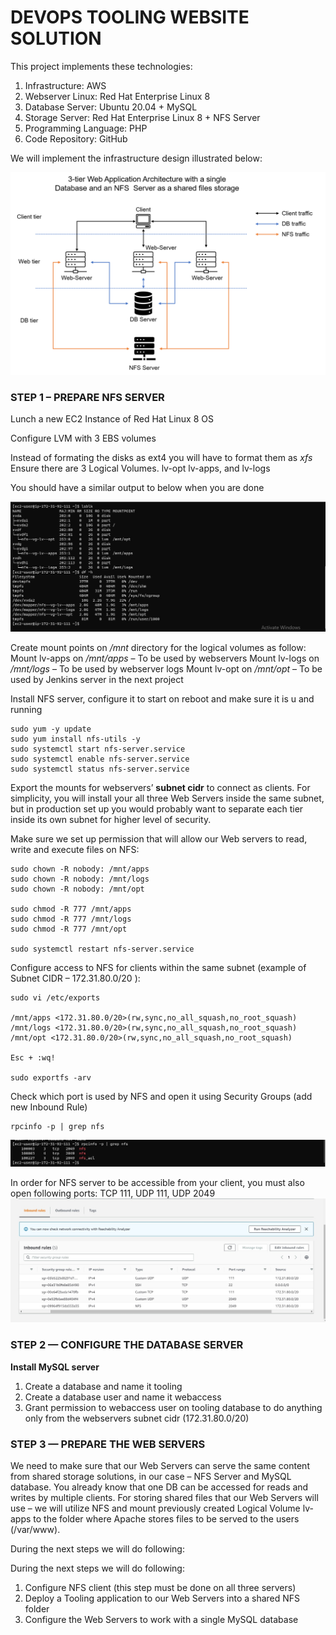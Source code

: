 # **DEVOPS TOOLING WEBSITE SOLUTION** #
This project implements these technologies:
1.  Infrastructure: AWS
1.  Webserver Linux: Red Hat Enterprise Linux 8
1.  Database Server: Ubuntu 20.04 + MySQL
1.  Storage Server: Red Hat Enterprise Linux 8 + NFS Server
1.  Programming Language: PHP
1.  Code Repository: GitHub

We will implement the infrastructure design illustrated below:

![image](nfs-webservers-db.png)

### **STEP 1 – PREPARE NFS SERVER** ###

Lunch a new EC2 Instance of Red Hat Linux 8 OS

Configure LVM with 3 EBS volumes

Instead of formating the disks as ext4 you will have to format them as *xfs*
Ensure there are 3 Logical Volumes. lv-opt lv-apps, and lv-logs

You should have a similar output to below when you are done 

![](lsblk-df-h.jpg)

Create mount points on */mnt* directory for the logical volumes as follow:
Mount lv-apps on */mnt/apps* – To be used by webservers
Mount lv-logs on */mnt/logs* – To be used by webserver logs
Mount lv-opt on */mnt/opt* – To be used by Jenkins server in the next project

Install NFS server, configure it to start on reboot and make sure it is u and running
~~~
sudo yum -y update
sudo yum install nfs-utils -y
sudo systemctl start nfs-server.service
sudo systemctl enable nfs-server.service
sudo systemctl status nfs-server.service
~~~

Export the mounts for webservers’ **subnet cidr** to connect as clients. For simplicity, you will install your all three Web Servers inside the same subnet, but in production set up you would probably want to separate each tier inside its own subnet for higher level of security.

Make sure we set up permission that will allow our Web servers to read, write and execute files on NFS:
~~~
sudo chown -R nobody: /mnt/apps
sudo chown -R nobody: /mnt/logs
sudo chown -R nobody: /mnt/opt

sudo chmod -R 777 /mnt/apps
sudo chmod -R 777 /mnt/logs
sudo chmod -R 777 /mnt/opt

sudo systemctl restart nfs-server.service
~~~

Configure access to NFS for clients within the same subnet (example of Subnet CIDR – 172.31.80.0/20 ):
~~~
sudo vi /etc/exports

/mnt/apps <172.31.80.0/20>(rw,sync,no_all_squash,no_root_squash)
/mnt/logs <172.31.80.0/20>(rw,sync,no_all_squash,no_root_squash)
/mnt/opt <172.31.80.0/20>(rw,sync,no_all_squash,no_root_squash)

Esc + :wq!

sudo exportfs -arv
~~~

Check which port is used by NFS and open it using Security Groups (add new Inbound Rule)
~~~
rpcinfo -p | grep nfs
~~~
![image](rpcinfo-nfs-ports.jpg)

In order for NFS server to be accessible from your client, you must also open following ports: TCP 111, UDP 111, UDP 2049
![](nfs-incoming-rules.jpg)

### **STEP 2 — CONFIGURE THE DATABASE SERVER** ###

**Install MySQL server**
1. Create a database and name it tooling
1. Create a database user and name it webaccess
1. Grant permission to webaccess user on tooling database to do anything only from the webservers subnet cidr (172.31.80.0/20)


### **STEP 3 — PREPARE THE WEB SERVERS** ###

We need to make sure that our Web Servers can serve the same content from shared storage solutions, in our case – NFS Server and MySQL database.
You already know that one DB can be accessed for reads and writes by multiple clients. For storing shared files that our Web Servers will use – we will utilize NFS and mount previously created Logical Volume lv-apps to the folder where Apache stores files to be served to the users (/var/www).

During the next steps we will do following:

During the next steps we will do following:

1. Configure NFS client (this step must be done on all three servers)
1. Deploy a Tooling application to our Web Servers into a shared NFS folder
1. Configure the Web Servers to work with a single MySQL database



